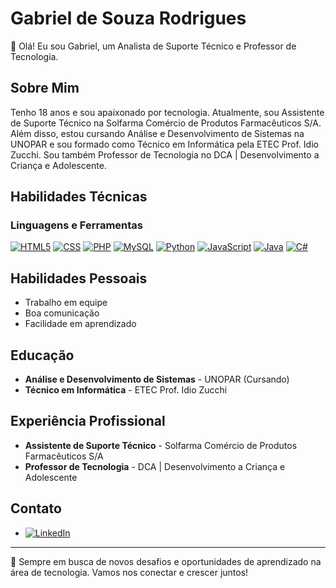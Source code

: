 # Gabriel de Souza Rodrigues

👋 Olá! Eu sou Gabriel, um Analista de Suporte Técnico e Professor de Tecnologia.

## Sobre Mim
Tenho 18 anos e sou apaixonado por tecnologia. Atualmente, sou Assistente de Suporte Técnico na Solfarma Comércio de Produtos Farmacêuticos S/A. Além disso, estou cursando Análise e Desenvolvimento de Sistemas na UNOPAR e sou formado como Técnico em Informática pela ETEC Prof. Idio Zucchi. Sou também Professor de Tecnologia no DCA | Desenvolvimento a Criança e Adolescente.

## Habilidades Técnicas

### Linguagens e Ferramentas

[![HTML5](https://img.shields.io/badge/HTML5-3.4%20⭐-555555?style=for-the-badge&logo=html5&logoColor=white&labelColor=E34F26)](https://www.linkedin.com/in/gabriel-rodrigues-65ba522aa/)
[![CSS](https://img.shields.io/badge/CSS-3.9%20⭐-555555?style=for-the-badge&logo=css3&logoColor=white&labelColor=1572B6)](https://www.linkedin.com/in/gabriel-rodrigues-65ba522aa/)
[![PHP](https://img.shields.io/badge/PHP-3.4%20⭐-555555?style=for-the-badge&logo=php&logoColor=white&labelColor=777BB4)](https://www.linkedin.com/in/gabriel-rodrigues-65ba522aa/)
[![MySQL](https://img.shields.io/badge/MySQL-3.1%20⭐-555555?style=for-the-badge&logo=mysql&logoColor=white&labelColor=4479A1)](https://www.linkedin.com/in/gabriel-rodrigues-65ba522aa/)
[![Python](https://img.shields.io/badge/Python-3.0%20⭐-555555?style=for-the-badge&logo=python&logoColor=white&labelColor=3776AB)](https://www.linkedin.com/in/gabriel-rodrigues-65ba522aa/)
[![JavaScript](https://img.shields.io/badge/JavaScript-2.8%20⭐-555555?style=for-the-badge&logo=javascript&logoColor=black&labelColor=F7DF1E)](https://www.linkedin.com/in/gabriel-rodrigues-65ba522aa/)
[![Java](https://img.shields.io/badge/Java-1.9%20⭐-555555?style=for-the-badge&logo=java&logoColor=white&labelColor=007396)](https://www.linkedin.com/in/gabriel-rodrigues-65ba522aa/)
[![C#](https://img.shields.io/badge/C%23-1.5%20⭐-555555?style=for-the-badge&logo=c-sharp&logoColor=white&labelColor=239120)](https://www.linkedin.com/in/gabriel-rodrigues-65ba522aa/)


## Habilidades Pessoais

- Trabalho em equipe
- Boa comunicação
- Facilidade em aprendizado

## Educação

- **Análise e Desenvolvimento de Sistemas** - UNOPAR (Cursando)
- **Técnico em Informática** - ETEC Prof. Idio Zucchi

## Experiência Profissional

- **Assistente de Suporte Técnico** - Solfarma Comércio de Produtos Farmacêuticos S/A
- **Professor de Tecnologia** - DCA | Desenvolvimento a Criança e Adolescente

## Contato

- [![LinkedIn](https://img.shields.io/badge/LinkedIn-Profile-blue?style=for-the-badge&logo=linkedin)](https://www.linkedin.com/in/gabriel-rodrigues-65ba522aa/)

---

🔭 Sempre em busca de novos desafios e oportunidades de aprendizado na área de tecnologia. Vamos nos conectar e crescer juntos!



<!--
**GDSRodrigues/GDSRodrigues** is a ✨ _special_ ✨ repository because its `README.md` (this file) appears on your GitHub profile.

Here are some ideas to get you started:

- 🔭 I’m currently working on ...
- 🌱 I’m currently learning ...
- 👯 I’m looking to collaborate on ...
- 🤔 I’m looking for help with ...
- 💬 Ask me about ...
- 📫 How to reach me: ...
- 😄 Pronouns: ...
- ⚡ Fun fact: ...
-->
